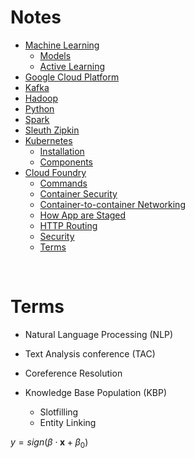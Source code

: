 # Notes

- [Machine Learning](pages/ml.md)
  - [Models](pages/ml-models.md)
  - [Active Learning](pages/ml-active-learning.md)
- [Google Cloud Platform](pages/gcp.md)
- [Kafka](pages/kafka.md)
- [Hadoop](pages/hadoop.md)
- [Python](pages/python.md)
- [Spark](pages/spark.md)
- [Sleuth Zipkin](pages/sleuth-zipkin.md)
- [Kubernetes](pages/k8s.md)
  - [Installation](pages/k8s-installation.md)
  - [Components](pages/k8s-components.md)
- [Cloud Foundry](pages/cf.md)
  - [Commands](pages/cf-cli.md)
  - [Container Security](pages/cf-container-security.md)
  - [Container-to-container Networking](pages/cf-container-to-container-networking.md)
  - [How App are Staged](pages/cf-how-app-are-staged.md)
  - [HTTP Routing](pages/cf-http-routing-gorouter.md)
  - [Security](pages/cf-security.md)
  - [Terms](pages/cf-terms.md)

<br />

# Terms

- Natural Language Processing (NLP)

- Text Analysis conference (TAC)

- Coreference Resolution

- Knowledge Base Population (KBP)
  - Slotfilling
  - Entity Linking


$y = sign(\beta \cdot \mathbf{x} + \beta_0)$